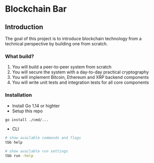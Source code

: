 # Blockchain Bar

## Introduction

The goal of this project is to introduce blockchain technology from a technical perspective by building one from scratch.

### What build?

1) You will build a peer-to-peer system from scratch
2) You will secure the system with a day-to-day practical cryptography
3) You will implement Bitcoin, Ethereum and XRP backend components
4) You will write unit tests and integration tests for all core components

### Installation

- Install Go 1.14 or highter
- Setup this repo
```bash
go install ./cmd/...
```
- CLI
```bash
# show available commands and flags
tbb help

# show available run settings
tbb run -help
```
